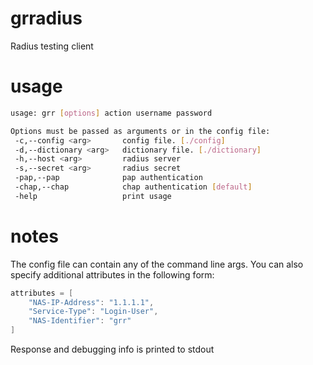 grradius
========

Radius testing client

usage
=======

```sh
usage: grr [options] action username password

Options must be passed as arguments or in the config file:
 -c,--config <arg>       config file. [./config]
 -d,--dictionary <arg>   dictionary file. [./dictionary]
 -h,--host <arg>         radius server
 -s,--secret <arg>       radius secret
 -pap,--pap              pap authentication
 -chap,--chap            chap authentication [default]
 -help                   print usage
```

notes
=======

The config file can contain any of the command line args. You can also
specify additional attributes in the following form:

```groovy
attributes = [
	"NAS-IP-Address": "1.1.1.1",
	"Service-Type": "Login-User",
	"NAS-Identifier": "grr"
]
```

Response and debugging info is printed to stdout


